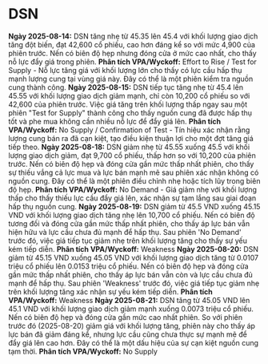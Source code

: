# DSN

**Ngày 2025-08-14:** DSN tăng nhẹ từ 45.35 lên 45.4 với khối lượng giao dịch tăng đột biến, đạt 42,600 cổ phiếu, cao hơn đáng kể so với mức 4,900 của phiên trước. Nến có biên độ hẹp nhưng đóng cửa ở mức cao nhất, cho thấy nỗ lực đẩy giá trong phiên. **Phân tích VPA/Wyckoff:** Effort to Rise / Test for Supply - Nỗ lực tăng giá với khối lượng lớn cho thấy có lực cầu hấp thụ mạnh lượng cung tại vùng giá này. Đây có thể là một phiên kiểm tra nguồn cung thành công.
**Ngày 2025-08-15:** DSN tiếp tục tăng nhẹ từ 45.4 lên 45.55 với khối lượng giao dịch giảm mạnh, chỉ còn 10,200 cổ phiếu so với 42,600 của phiên trước. Việc giá tăng trên khối lượng thấp ngay sau một phiên "Test for Supply" thành công cho thấy nguồn cung đã được hấp thụ tốt và phe mua không cần nhiều nỗ lực để đẩy giá lên. **Phân tích VPA/Wyckoff:** No Supply / Confirmation of Test - Tín hiệu xác nhận rằng lượng cung bán ra đã cạn kiệt, tạo điều kiện thuận lợi cho một đợt tăng giá tiếp theo.
**Ngày 2025-08-18:** DSN giảm nhẹ từ 45.55 xuống 45.5 với khối lượng giao dịch giảm, đạt 9,700 cổ phiếu, thấp hơn so với 10,200 của phiên trước. Nến có biên độ hẹp và đóng cửa gần mức thấp nhất phiên, cho thấy sự thiếu vắng cả lực mua và lực bán mạnh mẽ sau phiên xác nhận không có nguồn cung. Đây có thể là một phiên điều chỉnh nhẹ hoặc tích lũy trong biên độ hẹp. **Phân tích VPA/Wyckoff:** No Demand - Giá giảm nhẹ với khối lượng thấp cho thấy thiếu lực cầu đẩy giá lên, xác nhận sự tạm lắng sau giai đoạn hấp thụ nguồn cung.
**Ngày 2025-08-19:** DSN giảm từ 45.5 VND xuống 45.15 VND với khối lượng giao dịch tăng nhẹ lên 10,700 cổ phiếu. Nến có biên độ tương đối và đóng cửa gần mức thấp nhất phiên, cho thấy áp lực bán vẫn hiện hữu và lực cầu chưa đủ mạnh để hấp thụ. Sau phiên 'No Demand' trước đó, việc giá tiếp tục giảm nhẹ trên khối lượng tăng cho thấy sự yếu kém tiếp diễn. **Phân tích VPA/Wyckoff:** Weakness
**Ngày 2025-08-20:** DSN giảm từ 45.15 VND xuống 45.05 VND với khối lượng giao dịch tăng từ 0.0107 triệu cổ phiếu lên 0.0153 triệu cổ phiếu. Nến có biên độ hẹp và đóng cửa gần mức thấp nhất phiên, cho thấy áp lực bán vẫn còn và lực cầu chưa đủ mạnh để hấp thụ. Sau phiên 'Weakness' trước đó, việc giá tiếp tục giảm nhẹ trên khối lượng tăng xác nhận sự yếu kém tiếp diễn. **Phân tích VPA/Wyckoff:** Weakness
**Ngày 2025-08-21:** DSN tăng từ 45.05 VND lên 45.1 VND với khối lượng giao dịch giảm mạnh xuống 0.0073 triệu cổ phiếu. Nến có biên độ hẹp và đóng cửa gần mức cao nhất phiên. So với phiên trước đó (2025-08-20) giảm giá với khối lượng tăng, phiên này cho thấy áp lực bán đã giảm đáng kể, nhưng lực cầu cũng chưa thực sự mạnh mẽ để đẩy giá lên cao hơn. Đây có thể là một dấu hiệu của sự cạn kiệt nguồn cung tạm thời. **Phân tích VPA/Wyckoff:** No Supply
